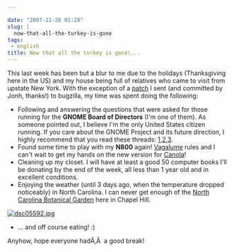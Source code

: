 ```yaml
---

date: "2007-11-26 01:28"
slug: |
  now-that-all-the-turkey-is-gone
tags:
 - english
title: Now that all the turkey is gone\...
---
```


This last week has been but a blur to me due to the holidays
(Thanksgiving here in the US) and my house being full of relatives who
came to visit from upstate New York. With the exception of a
[patch](http://bugzilla.gnome.org/show_bug.cgi?id=499228) I sent (and
committed by Jonh, thanks!) to bugzilla, my time was spent doing the
following:

-   Following and answering the questions that were asked for those
    running for the **GNOME Board of Directors** (I'm one of them). As
    someone pointed out, I believe I'm the only United States citizen
    running. If you care about the GNOME Project and its future
    direction, I highly recommend that you read these threads:
    [1](http://mail.gnome.org/archives/foundation-list/2007-November/msg00182.html),[2](http://mail.gnome.org/archives/foundation-list/2007-November/msg00180.html),[3](http://mail.gnome.org/archives/foundation-list/2007-November/msg00153.html).
-   Found some time to play with my **N800** again!
    [Vagalume](http://maemo.org/downloads/product/OS2007/vagalume/)
    rules and I can't wait to get my hands on the new version for
    [Canola](http://maemo.org/downloads/product/OS2007/canola)!
-   Cleaning up my closet. I will have at least a good 50 computer books
    I'll be donating by the end of the week, all less than 1 year old
    and in excellent conditions.
-   Enjoying the weather (until 3 days ago, when the temperature dropped
    noticeably) in North Carolina. I can never get enough of the [North
    Carolina Botanical Garden](http://www.ncbg.unc.edu/) here in Chapel
    Hill.

[![dsc05592.jpg](http://farm3.static.flickr.com/2264/2054559119_9003b81b1e_o.jpg)](http://www.flickr.com/photos/ogmaciel/2054559119/)

-   ... and off course eating! :)

Anyhow, hope everyone hadÃ‚Â  a good break!
